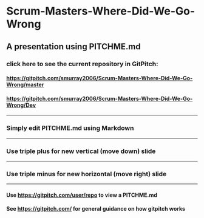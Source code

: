 # Scrum-Masters-Where-Did-We-Go-Wrong
## A presentation using PITCHME.md
### click here to see the current repository in GitPitch:
#### https://gitpitch.com/smurray2006/Scrum-Masters-Where-Did-We-Go-Wrong/master
#### https://gitpitch.com/smurray2006/Scrum-Masters-Where-Did-We-Go-Wrong/Dev
---
### Simply edit PITCHME.md using Markdown
---
### Use triple plus for new vertical (move down) slide
---
### Use triple minus for new horizontal (move right) slide
---
#### Use https://gitpitch.com/user/repo to view a PITCHME.md
#### See https://gitpitch.com/ for general guidance on how gitpitch works



